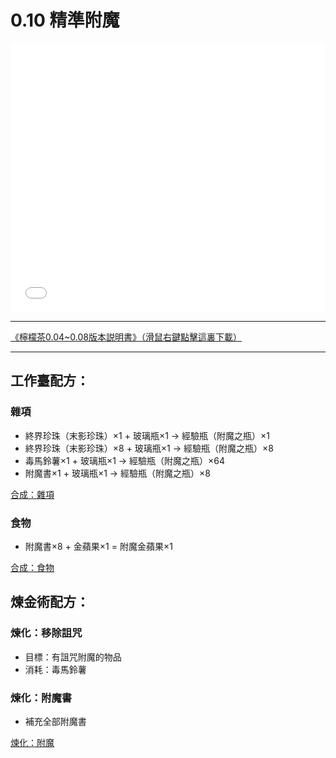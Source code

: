 # 0.10 精準附魔

<iframe id=sbrxp src="//player.bilibili.com/player.html?aid=424665361&bvid=BV1u3411L7bz&cid=548159971&page=1" scrolling="no" border="0" frameborder="no" framespacing="0" allowfullscreen="true" style="width: 640px; height: 430px; max-width: 100%"> </iframe> 

---

<a href="/zh/assets/files/LemonTea_v0.08_zh.pdf" download>《檸檬茶0.04~0.08版本説明書》（滑鼠右鍵點擊這裏下載）</a>

---

## 工作臺配方：

### 雜項

* 終界珍珠（末影珍珠）×1 + 玻璃瓶×1 → 經驗瓶（附魔之瓶）×1
* 終界珍珠（末影珍珠）×8 + 玻璃瓶×1 → 經驗瓶（附魔之瓶）×8
* 毒馬鈴薯×1 + 玻璃瓶×1 → 經驗瓶（附魔之瓶）×64
* 附魔書×1 + 玻璃瓶×1 → 經驗瓶（附魔之瓶）×8

[合成：雜項](../gong-zuo-tai-pei-fang/he-cheng-za-xiang.md)

### 食物

* 附魔書×8 + 金蘋果×1 = 附魔金蘋果×1

[合成：食物](../gong-zuo-tai-pei-fang/he-cheng-shi-wu.md)

## 煉金術配方：

### 煉化：移除詛咒

* 目標：有詛咒附魔的物品
* 消耗：毒馬鈴薯

### 煉化：附魔書

* 補充全部附魔書

[煉化：附魔](../lian-jin-shu-pei-fang/lian-hua-fu-mo.md)